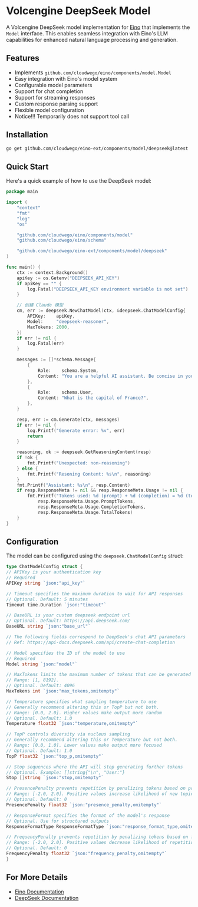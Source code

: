 # Volcengine DeepSeek Model

A Volcengine DeepSeek model implementation for [Eino](https://github.com/cloudwego/eino) that implements the `Model` interface. This enables seamless integration with Eino's LLM capabilities for enhanced natural language processing and generation.

## Features

- Implements `github.com/cloudwego/eino/components/model.Model`
- Easy integration with Eino's model system
- Configurable model parameters
- Support for chat completion
- Support for streaming responses
- Custom response parsing support
- Flexible model configuration
- Notice!!! Temporarily does not support tool call

## Installation

```bash
go get github.com/cloudwego/eino-ext/components/model/deepseek@latest
```

## Quick Start

Here's a quick example of how to use the DeepSeek model:

```go
package main

import (
	"context"
	"fmt"
	"log"
	"os"

	"github.com/cloudwego/eino/components/model"
	"github.com/cloudwego/eino/schema"

	"github.com/cloudwego/eino-ext/components/model/deepseek"
)

func main() {
	ctx := context.Background()
	apiKey := os.Getenv("DEEPSEEK_API_KEY")
	if apiKey == "" {
		log.Fatal("DEEPSEEK_API_KEY environment variable is not set")
	}

	// 创建 Claude 模型
	cm, err := deepseek.NewChatModel(ctx, &deepseek.ChatModelConfig{
		APIKey:    apiKey,
		Model:     "deepseek-reasoner",
		MaxTokens: 2000,
	})
	if err != nil {
		log.Fatal(err)
	}

	messages := []*schema.Message{
		{
			Role:    schema.System,
			Content: "You are a helpful AI assistant. Be concise in your responses.",
		},
		{
			Role:    schema.User,
			Content: "What is the capital of France?",
		},
	}

	resp, err := cm.Generate(ctx, messages)
	if err != nil {
		log.Printf("Generate error: %v", err)
		return
	}

	reasoning, ok := deepseek.GetReasoningContent(resp)
	if !ok {
		fmt.Printf("Unexpected: non-reasoning")
	} else {
		fmt.Printf("Resoning Content: %s\n", reasoning)
	}
	fmt.Printf("Assistant: %s\n", resp.Content)
	if resp.ResponseMeta != nil && resp.ResponseMeta.Usage != nil {
		fmt.Printf("Tokens used: %d (prompt) + %d (completion) = %d (total)\n",
			resp.ResponseMeta.Usage.PromptTokens,
			resp.ResponseMeta.Usage.CompletionTokens,
			resp.ResponseMeta.Usage.TotalTokens)
	}
}
```

## Configuration

The model can be configured using the `deepseek.ChatModelConfig` struct:

```go
type ChatModelConfig struct {
// APIKey is your authentication key
// Required
APIKey string `json:"api_key"`

// Timeout specifies the maximum duration to wait for API responses
// Optional. Default: 5 minutes
Timeout time.Duration `json:"timeout"`

// BaseURL is your custom deepseek endpoint url
// Optional. Default: https://api.deepseek.com/
BaseURL string `json:"base_url"`

// The following fields correspond to DeepSeek's chat API parameters
// Ref: https://api-docs.deepseek.com/api/create-chat-completion

// Model specifies the ID of the model to use
// Required
Model string `json:"model"`

// MaxTokens limits the maximum number of tokens that can be generated in the chat completion
// Range: [1, 8192].
// Optional. Default: 4096
MaxTokens int `json:"max_tokens,omitempty"`

// Temperature specifies what sampling temperature to use
// Generally recommend altering this or TopP but not both.
// Range: [0.0, 2.0]. Higher values make output more random
// Optional. Default: 1.0
Temperature float32 `json:"temperature,omitempty"`

// TopP controls diversity via nucleus sampling
// Generally recommend altering this or Temperature but not both.
// Range: [0.0, 1.0]. Lower values make output more focused
// Optional. Default: 1.0
TopP float32 `json:"top_p,omitempty"`

// Stop sequences where the API will stop generating further tokens
// Optional. Example: []string{"\n", "User:"}
Stop []string `json:"stop,omitempty"`

// PresencePenalty prevents repetition by penalizing tokens based on presence
// Range: [-2.0, 2.0]. Positive values increase likelihood of new topics
// Optional. Default: 0
PresencePenalty float32 `json:"presence_penalty,omitempty"`

// ResponseFormat specifies the format of the model's response
// Optional. Use for structured outputs
ResponseFormatType ResponseFormatType `json:"response_format_type,omitempty"`

// FrequencyPenalty prevents repetition by penalizing tokens based on frequency
// Range: [-2.0, 2.0]. Positive values decrease likelihood of repetition
// Optional. Default: 0
FrequencyPenalty float32 `json:"frequency_penalty,omitempty"`
}
```

## For More Details

- [Eino Documentation](https://github.com/cloudwego/eino)
- [DeepSeek Documentation](https://api-docs.deepseek.com/api/create-chat-completion)